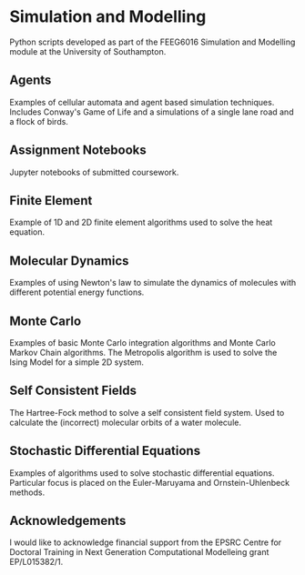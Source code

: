 # Simulation and Modelling

Python scripts developed as part of the FEEG6016 Simulation and Modelling module at the University of Southampton.

## Agents

Examples of cellular automata and agent based simulation techniques. Includes Conway's Game of Life and a simulations of a single lane road and a flock of birds.

## Assignment Notebooks

Jupyter notebooks of submitted coursework.

## Finite Element

Example of 1D and 2D finite element algorithms used to solve the heat equation.

## Molecular Dynamics

Examples of using Newton's law to simulate the dynamics of molecules with different potential energy functions.

## Monte Carlo

Examples of basic Monte Carlo integration algorithms and Monte Carlo Markov Chain algorithms. The Metropolis algorithm is used to solve the Ising Model for a simple 2D system.

## Self Consistent Fields

The Hartree-Fock method to solve a self consistent field system. Used to calculate the (incorrect) molecular orbits of a water molecule.

## Stochastic Differential Equations

Examples of algorithms used to solve stochastic differential equations. Particular focus is placed on the Euler-Maruyama and Ornstein-Uhlenbeck methods.


## Acknowledgements 

I would like to acknowledge financial support from the EPSRC Centre for Doctoral Training in Next Generation Computational Modelleing grant EP/L015382/1.
